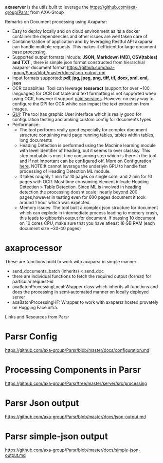 **axaserver** is the utils built to leverage the https://github.com/axa-group/Parsr from AXA-Group

Remarks on Document processing using Axaparsr:
- Easy to deploy locally and on cloud environment as its a docker container the dependencies and other issues are well taken care of
- Containerization of application and by leveraging Restful API axaparsr can handle multiple requests. This makes it efficient for large document base processing.
- Supported output formats inlcude: **JSON, Markdown (MD), CSV(tables) and TXT** , there is simple json format constructed from hierarchial axaparsr document format https://github.com/axa-group/Parsr/blob/master/docs/json-output.md
- Input formats supported: **pdf, jpg, jpeg, png, tiff, tif, docx, xml, eml, json**
- OCR capabilties: Tool can leverage **tesseract** (support for over ~100 languages) for OCR but table and text formatting is not supported when using OCR, however it support [paid services](https://github.com/axa-group/Parsr/blob/master/docs/configuration.md#2-extractor-config). However no easy way to configure the DPI for OCR  whihc can impact the text extraction from images.
- [GUI](https://github.com/axa-group/Parsr/blob/master/docs/gui-guide.md): The tool has graphic User interface which is really good for configuration testing and amking custom config for documents types
- Performance:
   - The tool performs really good especially for complex document structure containing multi page running tables, tables within tables, long documents
   - Heading Detection is performed using the Machine learning module with level identifier of heading, but it seems to over classisy. This step probably is most time consuming step which is there in the tool and if not important can be configured off. More on Configuration [here](https://github.com/axa-group/Parsr/blob/master/docs/configuration.md). NOTE:It cannot leverage the underlyin GPU to handle fast processing of Heading Detection ML module.
   - It takes roughly 1 min for 10 pages on single core, and 2 min for 10 pages with OCR. Most time consuming element inlcude Heading Detection > Table Detection. Since ML is involved in heading detection the processing doesnt scale linearly beyond 200 pages,however in testing even for 600 pages document it took around 1 hour which was expected.
   - Memory issues: The tool built a complex json structure for document which can explode in intermediate process leading to memory crash, this leads to gibberish output for document. If passing 10 document on 10 cores CPU, make sure that you have atleast 16 GB RAM (each document size ~30-40 pages)

# axaprocessor
These are functions build to work with axaparsr in simple manner.
- send_documents_batch (inherits) < send_doc
- there are individual functions to fetch the required output (format) for particular request-id
- axaBatchProcessingLocal:Wrapper class which inherits all functions and does the processing in semi-automated manner on locally deployed server
- axaBatchProcessingHF: Wrapper to work with axaparsr hosted provately on Hugging Face infra.


Links and Resources from Parsr


# Parsr Config
https://github.com/axa-group/Parsr/blob/master/docs/configuration.md

# Processing Components in Parsr
https://github.com/axa-group/Parsr/tree/master/server/src/processing

# Parsr Json output
https://github.com/axa-group/Parsr/blob/master/docs/json-output.md

# Parsr simple-json output
https://github.com/axa-group/Parsr/blob/master/docs/simple-json-output.md
